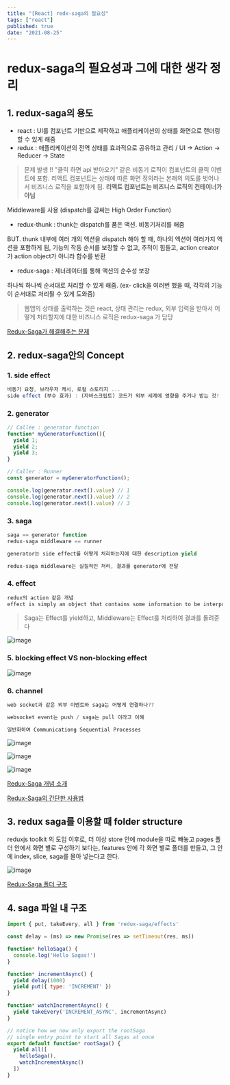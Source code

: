 ```yaml
---
title: "[React] redx-saga의 필요성"
tags: ["react"]
published: true
date: "2021-08-25"
---
```



# redux-saga의 필요성과 그에 대한 생각 정리

## 1. redux-saga의 용도

- react : UI를 컴포넌트 기반으로 제작하고 애플리케이션의 상태를 화면으로 랜더링할 수 있게 해줌
- redux : 애플리케이션의 전역 상태를 효과적으로 공유하고 관리 /
UI -> Action -> Reducer -> State

> 문제 발생 !! "클릭 하면 api 받아오기" 같은 비동기 로직이 컴포넌트의 클릭 이벤트에 포함. 리액트 컴포넌트는 상태에 따른 화면 정의라는 본래의 의도를 벗어나서 비즈니스 로직을 포함하게 됨. **리액트 컴포넌트는 비즈니스 로직의 컨테이너가 아님**

Middleware를 사용 (dispatch를 감싸는 High Order Function) 

- redux-thunk : thunk는 dispatch를 품은 액션. 비동기처리를 해줌 

BUT. thunk 내부에 여러 개의 액션을 dispatch 해야 할 때, 하나의 액션이 여러가지 액션을 포함하게 됨, 기능의 작동 순서를 보장할 수 없고, 추적이 힘들고, action creator가 action object가 아니라 함수를 반환

- redux-saga : 제너레이터를 통해 액션의 순수성 보장

하나씩 하나씩 순서대로 처리할 수 있게 해줌. (ex- click을 여러번 했을 때, 각각의 기능이 순서대로 처리될 수 있게 도와줌)


> 웹앱의 상태를 출력하는 것은 react, 상태 관리는 redux, 외부 입력을 받아서 어떻게 처리할지에 대한 비즈니스 로직은 redux-saga 가 담당

<a href="https://min9nim.vercel.app/2020-04-23-redux-saga/" target="_blank">Redux-Saga가 해결해주는 문제</a>

## 2. redux-saga안의 Concept

### 1. side effect
```javascript
비동기 요청, 브라우저 캐시, 로컬 스토리지 ...
side effect (부수 효과) : (자바스크립트) 코드가 외부 세계에 영향을 주거나 받는 것!
```
### 2. generator 
```javascript
// Callee : generator function
function* myGeneratorFunction(){
  yield 1;
  yield 2;
  yield 3;
}

// Caller : Runner
const generator = myGeneratorFunction();

console.log(generator.next().value) // 1
console.log(generator.next().value) // 2
console.log(generator.next().value) // 3
```

### 3. saga
```javascript
saga == generator function 
redux-saga middleware == runner

generator는 side effect를 어떻게 처리하는지에 대한 description yield

redux-saga middleware는 실질적인 처리, 결과를 generator에 전달
```

### 4. effect
```javascript
redux의 action 같은 개념
effect is simply an object that contains some information to be interpreted by the middleware
```

> Saga는 Effect를 yield하고, Middleware는 Effect를 처리하여 결과를 돌려준다

![image](https://user-images.githubusercontent.com/68575268/130810476-4230f4d2-1917-415a-8ae6-d73a7eb3a6dc.png)


### 5. blocking effect VS non-blocking effect

![image](https://user-images.githubusercontent.com/68575268/130811291-37392a38-bf65-496e-9fcc-b714cfb83503.png)

### 6. channel
```javascript
web socket과 같은 외부 이벤트와 saga는 어떻게 연결하나??

websocket event는 push / saga는 pull 이라고 이해

일반화하여 Communicationg Sequential Processes

```
![image](https://user-images.githubusercontent.com/68575268/130812343-b4184e7c-4e1e-4a1e-93c3-35aabbefb67d.png)


![image](https://user-images.githubusercontent.com/68575268/130812448-3658144b-0447-407e-b083-6cb7385a59bc.png)

![image](https://user-images.githubusercontent.com/68575268/130812570-eb1ba5a8-665c-4ee5-8001-8c1a86e51f79.png)


<a href="https://www.youtube.com/watch?v=UxpREAHZ7Ck" target="_blank">Redux-Saga 개념 소개</a>


<a href="https://ssangq.netlify.app/posts/redux-saga" target="_blank">Redux-Saga의 간단한 사용법</a>

## 3. redux saga를 이용할 때 folder structure

reduxjs toolkit 의 도입 이후로, 더 이상 store 안에 module을 따로 빼놓고 pages 폴더 안에서 화면 별로 구성하기 보다는, features 안에 각 화면 별로 폴더를 만들고, 그 안에 index, slice, saga를 몰아 넣는다고 한다.  


![image](https://user-images.githubusercontent.com/68575268/130815585-6ce405c9-c6d2-44b8-9fa2-e847e444e73d.png)

<a href="https://im-developer.tistory.com/195" target="_blank">Redux-Saga 폴더 구조</a>


## 4. saga 파일 내 구조
```javascript
import { put, takeEvery, all } from 'redux-saga/effects'

const delay = (ms) => new Promise(res => setTimeout(res, ms))

function* helloSaga() {
  console.log('Hello Sagas!')
}

function* incrementAsync() {
  yield delay(1000)
  yield put({ type: 'INCREMENT' })
}

function* watchIncrementAsync() {
  yield takeEvery('INCREMENT_ASYNC', incrementAsync)
}

// notice how we now only export the rootSaga
// single entry point to start all Sagas at once
export default function* rootSaga() {
  yield all([
    helloSaga(),
    watchIncrementAsync()
  ])
}

```
